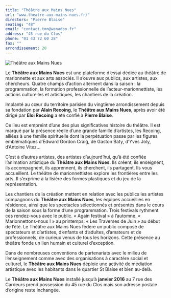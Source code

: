 ```yaml
---
title: "Théâtre aux Mains Nues"
url: "www.theatre-aux-mains-nues.fr/"
directors: "Pierre Blaise"
seating: "48"
email: "contact.tmn@wanadoo.fr"
address: "45 rue du Clos"
phone: "01 43 72 60 28"
fax: ""
arrondissement: 20
---
```


![Théâtre aux Mains Nues](../images/20eme/theatre-aux-mains-nues/theatre-aux-mains-nues-1.jpg)

Le **Théâtre aux Mains Nues** est une plateforme d’essai dédiée au théâtre de marionnette et aux arts associés. Il s’ouvre aux publics, aux artistes, aux chercheurs. Quatre champs d’action alternent dans la saison : la programmation, la formation professionnelle de l’acteur-marionnettiste, les actions culturelles et artistiques, les chantiers de la création.

Implanté au cœur du territoire parisien du vingtième arrondissement depuis sa fondation par **Alain Recoing**, le **Théâtre aux Mains Nues**, après avoir été dirigé par **Eloi Recoing** a été confié à **Pierre Blaise**.

Ce lieu est empreint d’une des plus significatives histoire du théâtre. Il est marqué par la présence réelle d’une grande famille d’artistes, les Recoing, alliées à une famille spirituelle dont la perpétuation passe par les figures emblématiques d’Edward Gordon Craig, de Gaston Baty, d’Yves Joly, d’Antoine Vitez…

C’est à d’autres artistes, des artistes d’aujourd’hui, qu’à été confiée l’animation artistique du **Théâtre aux Mains Nues**. Ils créent, ils enseignent, ils accompagnent, ils apprennent, ils cherchent, ils partagent. Ils vous accueillent. Le théâtre de marionnettistes explore les frontières entre les arts. Il s’exprime à la lisière des formes plastiques et du jeu de la représentation.

Les chantiers de la création mettent en relation avec les publics les artistes compagnons du **Théâtre aux Mains Nues**, les équipes accueillies en résidence, ainsi que les spectacles sélectionnés et présentés dans le cours de la saison sous la forme d’une programmation. Trois festivals rythment ces rendez-vous avec le public. « Again festival » à l’automne. « Marionnettons-nous ! » au printemps. « Les Traverses de Juin » au début de l’été. Le Théâtre aux Mains Nues fédère un public composé de spectateurs et d’artistes, d’enfants et d’adultes, d’amateurs et de professionnels, de curieux venus de tous les horizons. Cette présence au théâtre fonde un lien humain et culturel d’exception.

Dans de nombreuses conventions de partenariats avec le milieu de l’enseignement comme avec des organisations à caractère social et culturel, le **Théâtre aux Mains Nues** déploie une activité de médiation artistique avec les habitants dans le quartier St Blaise et bien au-delà.

Le **Théâtre aux Mains Nues** installé jusqu’à **janvier 2016** au 7 rue des Cardeurs prend possession du 45 rue du Clos mais son adresse postale d’origine reste inchangée.

